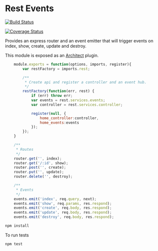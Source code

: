 Rest Events
====================

[![Build Status](https://semaphoreapp.com/api/v1/projects/93cc7cc8-e887-4e1b-868d-1484915757ce/359591/badge.png)](https://semaphoreapp.com/tdfairbrother/node-rest-events)

[![Coverage Status](https://coveralls.io/repos/tdfairbrother/node-rest-events/badge.svg?branch=master)](https://coveralls.io/r/tdfairbrother/node-rest-events?branch=master)

Provides an express router and an event emitter that will trigger events on index, show, create, update and destroy.

This module is exposed as an [Architect](https://github.com/c9/architect) plugin.


```javascript
    module.exports = function(options, imports, register){
        var restFactory = imports.rest;

        /**
         * Create api and register a controller and an event hub.
         */
        restFactory(function(err, rest) {
            if (err) throw err;
            var events = rest.services.events;
            var controller = rest.services.controller;

            register(null, {
                home_controller:controller,
                home_events:events
            });
        });
    }
```


```javascript
    /**
     * Routes
     */
    router.get('', index);
    router.get('/:id', show);
    router.post('', create);
    router.put('', update);
    router.delete('', destroy);
```


```javascript
    /**
     * Events
     */
    events.emit('index', req.query, next);
    events.emit('show', req.params, res.respond);
    events.emit('create', req.body, res.respond);
    events.emit('update', req.body, res.respond);
    events.emit('destroy', req.body, res.respond);
```


```sh
npm install
```

To run tests
```sh
npm test
```